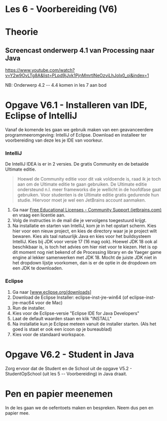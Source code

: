 Les 6 - Voorbereiding (V6)
===

# Theorie

## Screencast onderwerp 4.1 van Processing naar Java

<https://www.youtube.com/watch?v=Y2w9OvLTg8A&list=PLpd9jJvk1PjnMmrtlNeOzviLhJolx0_oi&index=1>

NB: Onderwerp 4.2 -- 4.4 komen in les 7 aan bod


# Opgave V6.1 - Installeren van IDE, Eclipse of IntelliJ

Vanaf de komende les gaan we gebruik maken van een geavanceerdere programmeeromgeving: IntelliJ of Eclipse. Download en installeer ter voorbereiding van deze les je IDE van voorkeur.

### IntelliJ
De IntelliJ IDEA is er in 2 versies. De gratis Community en de betaalde Ultimate editie.

> Hoewel de Community editie voor dit vak voldoende is, raad ik je toch aan om de Ultimate editie te gaan gebruiken. De Ultimate editie ondersteund n.l. meer frameworks die je wellicht in de hoofdfase gaat gebruiken.
> Voor studenten is de Ultimate editie gratis gedurende hun studie. Hiervoor moet je wel een JetBrains account aanmaken. 
1. Ga naar [Free Educational Licenses - Community Support (jetbrains.com)] en vraag een licentie aan.
2. Volg de instructies in de mail die je vervolgens toegestuurd krijgt.
3. Na installatie en starten van IntelliJ, kom je in het opstart scherm. Kies hier voor een nieuw project, en kies de directory waar je je project wilt bewaren. Kies als taal natuurlijk Java en kies voor het buildsysteem IntelliJ. Kies bij JDK voor versie 17 (16 mag ook). Hoewel JDK 18 ook al beschikbaar is, is toch het advies om hier niet voor te kiezen. Het is op dit moment nog niet bekend of de Processing library en de Yaeger game engine al lekker samenwerken met JDK 18. Mocht de juiste JDK niet in het dropdown lijstje voorkomen, dan is er de optie in de dropdown om een JDK te downloaden.

### Eclipse
1.  Ga naar [www.eclipse.org/downloads]
2.  Download de Eclipse Installer: eclipse-inst-jre-win64 (of eclipse-inst-jre-mac64 voor de Mac)
3.  Run de installer.
4.  Kies voor de Eclipse-versie "Eclipse IDE for Java Developers"
5.  Laat de default waarden staan en klik "INSTALL"
6.  Na installatie kun je Eclipse meteen vanuit de installer starten. (Als het goed is staat er ook een icoon op je bureaublad)
7.  Kies voor de standaard workspace.


# Opgave V6.2 - Student in Java

Zorg ervoor dat de Student en de School uit de opgave V5.2 - StudentOpSchool (uit les 5 -- Voorbereiding) in Java draait.

# Pen en papier meenemen

In de les gaan we de oefentoets maken en bespreken. Neem dus pen en papier mee.

  [www.eclipse.org/downloads]: http://www.eclipse.org/downloads
  [Free Educational Licenses - Community Support (jetbrains.com)]: https://www.jetbrains.com/community/education/#students
